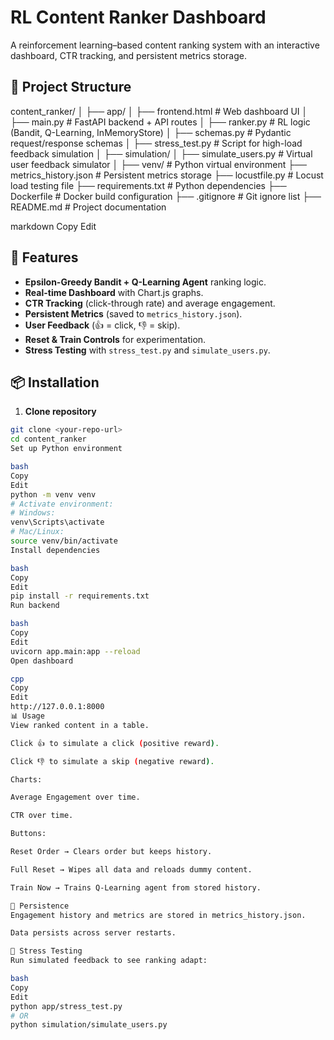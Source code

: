 # RL Content Ranker Dashboard

A reinforcement learning–based content ranking system with an interactive dashboard, CTR tracking, and persistent metrics storage.

## 📂 Project Structure
content_ranker/
│
├── app/
│ ├── frontend.html # Web dashboard UI
│ ├── main.py # FastAPI backend + API routes
│ ├── ranker.py # RL logic (Bandit, Q-Learning, InMemoryStore)
│ ├── schemas.py # Pydantic request/response schemas
│ ├── stress_test.py # Script for high-load feedback simulation
│
├── simulation/
│ ├── simulate_users.py # Virtual user feedback simulator
│
├── venv/ # Python virtual environment
├── metrics_history.json # Persistent metrics storage
├── locustfile.py # Locust load testing file
├── requirements.txt # Python dependencies
├── Dockerfile # Docker build configuration
├── .gitignore # Git ignore list
├── README.md # Project documentation

markdown
Copy
Edit

## 🚀 Features
- **Epsilon-Greedy Bandit + Q-Learning Agent** ranking logic.
- **Real-time Dashboard** with Chart.js graphs.
- **CTR Tracking** (click-through rate) and average engagement.
- **Persistent Metrics** (saved to `metrics_history.json`).
- **User Feedback** (👍 = click, 👎 = skip).
- **Reset & Train Controls** for experimentation.
- **Stress Testing** with `stress_test.py` and `simulate_users.py`.

## 📦 Installation

1. **Clone repository**
```bash
git clone <your-repo-url>
cd content_ranker
Set up Python environment

bash
Copy
Edit
python -m venv venv
# Activate environment:
# Windows:
venv\Scripts\activate
# Mac/Linux:
source venv/bin/activate
Install dependencies

bash
Copy
Edit
pip install -r requirements.txt
Run backend

bash
Copy
Edit
uvicorn app.main:app --reload
Open dashboard

cpp
Copy
Edit
http://127.0.0.1:8000
📊 Usage
View ranked content in a table.

Click 👍 to simulate a click (positive reward).

Click 👎 to simulate a skip (negative reward).

Charts:

Average Engagement over time.

CTR over time.

Buttons:

Reset Order → Clears order but keeps history.

Full Reset → Wipes all data and reloads dummy content.

Train Now → Trains Q-Learning agent from stored history.

🔄 Persistence
Engagement history and metrics are stored in metrics_history.json.

Data persists across server restarts.

🧪 Stress Testing
Run simulated feedback to see ranking adapt:

bash
Copy
Edit
python app/stress_test.py
# OR
python simulation/simulate_users.py